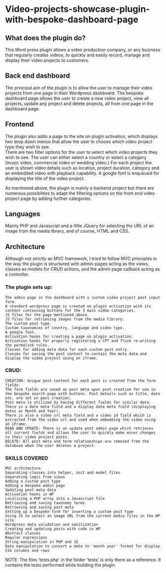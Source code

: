 # Video-projects-showcase-plugin-with-bespoke-dashboard-page

## What does the plugin do?
This Word press plugin allows a video production company, or any business that regularly creates videos, to quickly and easily record, manage and display their video projects to customers.

## Back end dashboard
The principal aim of the plugin is to allow the user to manage their video projects from one page in their Wordpress dashboard.
The bespoke dashboard page allows the user to create a new video project, view all projects, update any project and delete projects, all from one page in the dashboard page.

## Frontend
The plugin also adds a page to the site on plugin activation, which displays two drop down menus that allow the user to choose which video project type they wish to see.  
There are two filter options for the user to select which video projects they wish to see.
The user can either select a country or select a category (music video, commercial video or wedding video.) 
For each project the user is shown video details such as location, project duration, category and an embedded video with playback capability.
A google font is enqueued for displaying the title of the video project.

As mentioned above, the plugin is mainly a backend project but there are numerous possiblities to adapt the filtering options on the front end video project page by adding further categories.

## Languages
Mainly PHP and Javascript and a little JQuery for selecting the URL of an image from the media library, and of course, HTML and CSS.

## Architecture
Although not strictly an MVC framework, I tried to follow MVC principles in the way the plugin is structured with admin-pages acting as the views, classes as models for CRUD actions, and the admin page callback acting as a controller.


### The plugin sets up:

    The admin page in the dashboard with a custom video project post input form.
    A standard wordpress page is created on plugin activation with its content containing buttons for the 3 main video categories.
    JS files for the page mentioned above.
    JS files for retrieving images from the media library.
    The custom post type.
    Custom taxonomies of country, language and video type.
    A google font.
    Activation hooks for creating a page on plugin activation.
    Activation hooks for properly registering a CPT and flush re-writing the permalink rules.
    Classes for adding meta data for each custom post entry.
    Classes for saving the post content to contain the meta data and display the video project using an iframe.

### CRUD:

    CREATION: Unique post content for each post is created from the form fields.
    The form fields are saved as post meta upon post creation for use in the bespoke search page with buttons. Post details such as title, date etc. are set on post creation.
    Post meta is utilized by having different fields for similar data.  There is a date meta field and a display date meta field (displaying dates as Month and Year).
    There is also a video url meta field and a video id field which is extracted from the video url and used when embedding the video using an iFrame.
    READ AND UPDATE: There is an update post admin page which retrieves all current fields and allows the user to quickly make minor changes to their video project posts.
    DELETE: All post meta and term relationships are removed from the database when the user deletes a project.
    
### SKILLS COVERED

    MVC architecture
    Separating classes into helper, init and model files
    Separating logic from views 
    Adding a custom post type
    Adding a bespoke admin page
    Updating post meta data
    Activation hooks in WP
    Localizing a PHP array into a Javascript file
    Retrieving and saving taxonomy terms
    Retrieving and saving post meta
    Setting up a bespoke form for inserting a custom post type
    Using JS to select an image URL from the current media files in the WP site
    Wordpress data validation and sanitization
    Creating and updating posts with code in WP
    Abstract classes
    Regular expressions
    String manipulation in PHP and JS
    Date manipulation to convert a date to 'month year' format for display
    CSS columns and rows

NOTE: The files 'tests.php' in the folder 'tests' is only there as a reference. It contains the tests performed while building the plugin.
